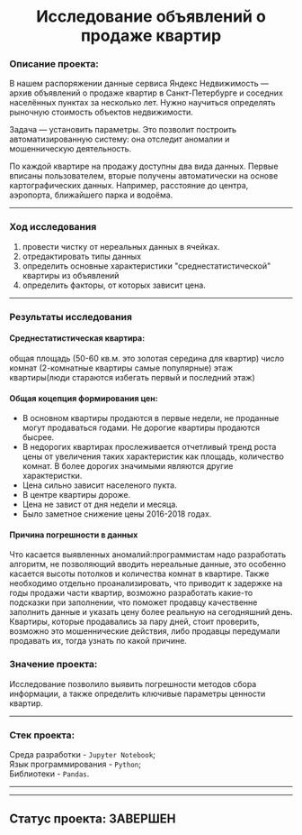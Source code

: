 <h1 align="center"> Исследование объявлений о продаже квартир </h1>

<h3>Описание проекта:</h3> 

В нашем распоряжении данные сервиса Яндекc Недвижимость — архив объявлений о продаже квартир в Санкт-Петербурге и соседних населённых пунктах за несколько лет. Нужно научиться определять рыночную стоимость объектов недвижимости. 

Задача — установить параметры. Это позволит построить автоматизированную систему: она отследит аномалии и мошенническую деятельность.

По каждой квартире на продажу доступны два вида данных. Первые вписаны пользователем, вторые получены автоматически на основе картографических данных. Например, расстояние до центра, аэропорта, ближайшего парка и водоёма.
***
### Ход исследования
1. провести чистку от нереальных данных в ячейках.
2. отредактировать типы данных 
4. определить основные характеристики "среднестатистической" квартиры из объявлений
5. определить факторы, от которых зависит цена.
***
### Результаты исследования
#### Среднестатистическая квартира: 
общая площадь (50-60 кв.м. это золотая середина для квартир)
число комнат (2-комнатные квартиры самые популярные)
этаж квартиры(люди стараются избегать первый и последний этаж)
#### Общая коцепция формирования цен:
* В основном квартиры продаются в первые недели, не проданные могут продаваться годами. Не дорогие квартиры продаются бысрее.
* В недорогих квартирах прослеживается отчетливый тренд роста цены от увеличения таких характеристик как площадь, количество комнат. В более дорогих значимыми являются другие характеристки.
* Цена сильно зависит населеного пукта.
* В центре квартиры дороже.
* Цена не завист от дня недели и месяца.
* Было заметное снижение цены 2016-2018 годах.
#### Причина погрешности в данных
Что касается выявленных аномалий:программистам надо разработать алгоритм, не позволяющий вводить нереальные данные, это особенно касается высоты потолков и количества комнат в квартире. Также необходимо отдельно проанализировать, что приводит к задержке на годы продажи части квартир, возможно разработать какие-то подсказки при заполнении, что поможет продавцу качественне заполнить данные и указать цену более реальную на сегодняшний день. Квартиры, которые продавались за пару дней, стоит проверить, возможно это мошеннические действия, либо продавцы передумали продавать их, тогда узнать по какой причине.

### Значение проекта: 
Исследование позволило выявить погрешности методов сбора информации, а также определить ключивые параметры ценности квартир.
***
<h3>Стек проекта:</h3>

Среда разработки - `Jupyter Notebook`; <br>
Язык программирования - `Python`; <br>
Библиотеки - `Pandas`. <br>
***
***
## Статус проекта:  **ЗАВЕРШЕН** 
